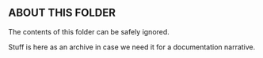 ## ABOUT THIS FOLDER

The contents of this folder can be safely ignored.

Stuff is here as an archive in case we need it for a documentation narrative.
